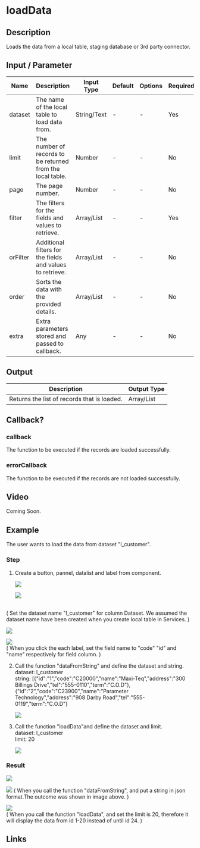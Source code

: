 # loadData

## Description

Loads the data from a local table, staging database or 3rd party connector.

## Input / Parameter

| Name | Description | Input Type | Default | Options | Required |
| ------ | ------ | ------ | ------ | ------ | ------ |
| dataset | The name of the local table to load data from. | String/Text | - | - | Yes |
| limit | The number of records to be returned from the local table. | Number | - | - | No |
| page | The page number. | Number | - | - | No |
| filter | The filters for the fields and values to retrieve. | Array/List | - | - | Yes |
| orFilter | Additional filters for the fields and values to retrieve. | Array/List | - | - | No |
| order | Sorts the data with the provided details. | Array/List | - | - | No |
| extra | Extra parameters stored and passed to callback. | Any | - | - | No |

## Output

| Description | Output Type |
| ------ | ------ |
| Returns the list of records that is loaded. | Array/List |

## Callback?

### callback

The function to be executed if the records are loaded successfully.

### errorCallback

The function to be executed if the records are not loaded successfully.

## Video

Coming Soon.

<!-- Format: [![Video]({image-path}?raw=true)]({url-link}) -->


## Example


The user wants to load the data from dataset "l_customer".

### Step

1. Create a button, pannel, datalist and       label from component. 

   ![](./loadData-step-1.png?raw=true)

   ![](./loadData-step-2.png?raw=true)
<br>
   ( Set the dataset name "l_customer" for column Dataset. We assumed the dataset name have been created when you create local table in Services. )

   ![](./loadData-step-3.png?raw=true)

   ![](./loadData-step-4.png?raw=true)
<br>
   (  When you click the each label, set the field name to "code" "id" and "name" respectively for field column. )<br>
   
2. Call the function "dataFromString" and      define the dataset and string.<br>
   dataset: l_customer<br>
   string: [{"id":"1","code":"C20000","name":"Maxi-Teq","address":"300 Billings Drive","tel":"555-0110","term":"C.O.D"},{"id":"2","code":"C23900","name":"Parameter Technology","address":"908 Darby Road","tel":"555-0119","term":"C.O.D"}
   
   ![](./loadData-step-5.png?raw=true)

3. Call the function "loadData"and define      the dataset and limit.<br>
   dataset: l_customer<br>
   limit: 20

   ![](./loadData-step-6.png?raw=true)

### Result

![](./loadData-result-1.png?raw=true)

![](./loadData-result-2.png?raw=true)
( When you call the function "dataFromString", and put a string in json format.The outcome was shown in image above. )
 
![](./loadData-result-3.png?raw=true)
 <br>
( When you call the function "loadData", and set the limit is 20, therefore it will display the data from id 1-20 instead of until id 24. )



## Links